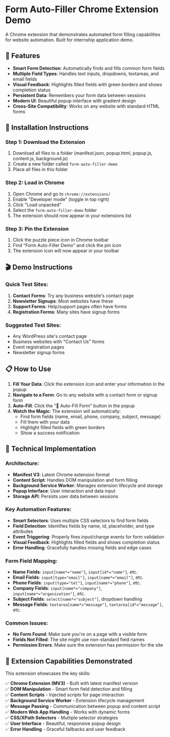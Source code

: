 # Form Auto-Filler Chrome Extension Demo

A Chrome extension that demonstrates automated form filling capabilities for website automation. Built for internship application demo.

## 🎯 Features

- **Smart Form Detection**: Automatically finds and fills common form fields
- **Multiple Field Types**: Handles text inputs, dropdowns, textareas, and email fields
- **Visual Feedback**: Highlights filled fields with green borders and shows completion status
- **Persistent Data**: Remembers your form data between sessions
- **Modern UI**: Beautiful popup interface with gradient design
- **Cross-Site Compatibility**: Works on any website with standard HTML forms

## 🚀 Installation Instructions

### Step 1: Download the Extension
1. Download all files to a folder (manifest.json, popup.html, popup.js, content.js, background.js)
2. Create a new folder called `form-auto-filler-demo`
3. Place all files in this folder

### Step 2: Load in Chrome
1. Open Chrome and go to `chrome://extensions/`
2. Enable "Developer mode" (toggle in top right)
3. Click "Load unpacked"
4. Select the `form-auto-filler-demo` folder
5. The extension should now appear in your extensions list

### Step 3: Pin the Extension
1. Click the puzzle piece icon in Chrome toolbar
2. Find "Form Auto-Filler Demo" and click the pin icon
3. The extension icon will now appear in your toolbar

## 🎬 Demo Instructions

### Quick Test Sites:
1. **Contact Forms**: Try any business website's contact page
2. **Newsletter Signups**: Most websites have these
3. **Support Forms**: Help/support pages often have forms
4. **Registration Forms**: Many sites have signup forms

### Suggested Test Sites:
- Any WordPress site's contact page
- Business websites with "Contact Us" forms
- Event registration pages
- Newsletter signup forms

## 📋 How to Use

1. **Fill Your Data**: Click the extension icon and enter your information in the popup
2. **Navigate to a Form**: Go to any website with a contact form or signup form
3. **Auto-Fill**: Click the "🚀 Auto-Fill Form" button in the popup
4. **Watch the Magic**: The extension will automatically:
   - Find form fields (name, email, phone, company, subject, message)
   - Fill them with your data
   - Highlight filled fields with green borders
   - Show a success notification

## 🔧 Technical Implementation

### Architecture:
- **Manifest V3**: Latest Chrome extension format
- **Content Script**: Handles DOM manipulation and form filling
- **Background Service Worker**: Manages extension lifecycle and storage
- **Popup Interface**: User interaction and data input
- **Storage API**: Persists user data between sessions

### Key Automation Features:
- **Smart Selectors**: Uses multiple CSS selectors to find form fields
- **Field Detection**: Identifies fields by name, id, placeholder, and type attributes
- **Event Triggering**: Properly fires input/change events for form validation
- **Visual Feedback**: Highlights filled fields and shows completion status
- **Error Handling**: Gracefully handles missing fields and edge cases

### Form Field Mapping:
- **Name Fields**: `input[name*="name"]`, `input[id*="name"]`, etc.
- **Email Fields**: `input[type="email"]`, `input[name*="email"]`, etc.
- **Phone Fields**: `input[type="tel"]`, `input[name*="phone"]`, etc.
- **Company Fields**: `input[name*="company"]`, `input[name*="organization"]`, etc.
- **Subject Fields**: `select[name*="subject"]`, dropdown handling
- **Message Fields**: `textarea[name*="message"]`, `textarea[id*="message"]`, etc.


### Common Issues:
- **No Form Found**: Make sure you're on a page with a visible form
- **Fields Not Filled**: The site might use non-standard field names
- **Permission Errors**: Make sure the extension has permission for the site

## 🌟 Extension Capabilities Demonstrated

This extension showcases the key skills:

✅ **Chrome Extension (MV3)** - Built with latest manifest version  
✅ **DOM Manipulation** - Smart form field detection and filling  
✅ **Content Scripts** - Injected scripts for page interaction  
✅ **Background Service Worker** - Extension lifecycle management  
✅ **Message Passing** - Communication between popup and content script  
✅ **Modern Web App Handling** - Works with dynamic forms  
✅ **CSS/XPath Selectors** - Multiple selector strategies  
✅ **User Interface** - Beautiful, responsive popup design  
✅ **Error Handling** - Graceful fallbacks and user feedback  

